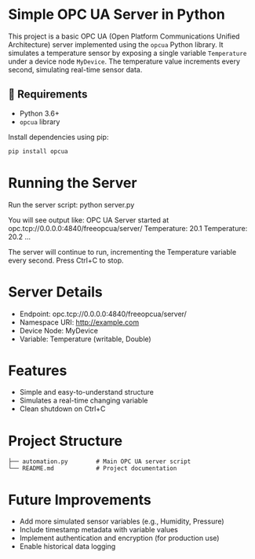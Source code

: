 # Simple OPC UA Server in Python

This project is a basic OPC UA (Open Platform Communications Unified Architecture) server implemented using the `opcua` Python library. It simulates a temperature sensor by exposing a single variable `Temperature` under a device node `MyDevice`. The temperature value increments every second, simulating real-time sensor data.

## 🔧 Requirements

- Python 3.6+
- `opcua` library

Install dependencies using pip:

```bash
pip install opcua
```

# Running the Server
Run the server script:
python server.py

You will see output like:
OPC UA Server started at opc.tcp://0.0.0.0:4840/freeopcua/server/
Temperature: 20.1
Temperature: 20.2
...

The server will continue to run, incrementing the Temperature variable every second. Press Ctrl+C to stop.

# Server Details
* Endpoint: opc.tcp://0.0.0.0:4840/freeopcua/server/
* Namespace URI: http://example.com
* Device Node: MyDevice
* Variable: Temperature (writable, Double)

#  Features
* Simple and easy-to-understand structure
* Simulates a real-time changing variable
* Clean shutdown on Ctrl+C

# Project Structure
```
├── automation.py        # Main OPC UA server script
└── README.md            # Project documentation
```

# Future Improvements
* Add more simulated sensor variables (e.g., Humidity, Pressure)
* Include timestamp metadata with variable values
* Implement authentication and encryption (for production use)
* Enable historical data logging
